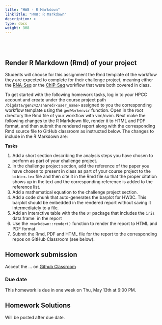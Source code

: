 ```yaml
---
title: "HW8 - R Markdown"
linkTitle: "HW8: R Markdown"
description: >
type: docs
weight: 308
---
```


<br></br>

## Render R Markdown (Rmd) of your project

Students will choose for this assignment the Rmd template of the workflow they
are expected to complete for their challenge project, meaning either the
[RNA-Seq](https://girke.bioinformatics.ucr.edu/GEN242/tutorials/sprnaseq/sprnaseq/) or the 
[ChIP-Seq](https://girke.bioinformatics.ucr.edu/GEN242/tutorials/sprnaseq/sprnaseq/) workflow 
that were both covered in class.

To get started with the following homework tasks, log in to your HPCC account and create under the course project path `/bigdata/gen242/shared/<user_name>` assigned 
to you the corresponding workflow template using the `genWorkenvir` function. Open in the root directory the Rmd file of your workflow with vim/nvim. Next make the
following changes to the R Markdown file, render it to HTML and PDF format, and then submit the rendered report along with the corresponding Rmd source file to GitHub
classroom as instructed below. The changes to include in the R Markdown are:
    
__Tasks__

   1. Add a short section describing the analysis steps you have chosen to perform as part of your challenge project. 
   2. In the challenge project section, add the reference of the paper you have chosen to present in class as part of your course project to the `bibtex.tex` file and 
   then cite it in the Rmd file so that the proper citation shows up in the text and the corresponding reference is added to the reference list. 
   3. Add a mathematical equation to the challenge project section.
   4. Add a code chunk that auto-generates the barplot for HW3C. This barplot should be embedded in the rendered report without saving it intermediately to a file.
   5. Add an interactive table with the the `DT` package that includes the `iris `data.frame` in the report
   6. Use the `rmarkdown::render()` function to render the report to HTML and PDF format.
   7. Submit the Rmd, PDF and HTML file for the report to the corresponding repos on GitHub Classroom (see below).
   

## Homework submission

Accept the ... on [Github Classroom]()


### Due date

This homework is due in one week on Thu, May 13th at 6:00 PM.

## Homework Solutions

Will be posted after due date.

